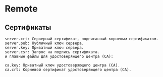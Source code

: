 # Remote
## Сертификаты
    server.crt: Серверный сертификат, подписанный корневым сертификатом.
    server.pub: Публичный ключ сервера.
    server.key: Приватный ключ сервера.
    server.csr: Запрос на подпись сертификата.
    и главные файлы для удостоверяющего центра (CA):

    ca.key: Приватный ключ удостоверяющего центра (CA).
    ca.crt: Корневой сертификат удостоверяющего центра (CA).